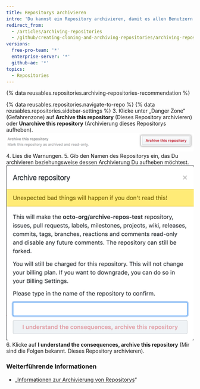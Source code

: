 ```yaml
---
title: Repositorys archivieren
intro: 'Du kannst ein Repository archivieren, damit es allen Benutzern nur mit Lesezugriff zur Verfügung steht und damit klar ist, dass es nicht mehr aktiv unterhalten wird. Du kannst die Archivierung eines Repository auch wieder aufheben.'
redirect_from:
  - /articles/archiving-repositories
  - /github/creating-cloning-and-archiving-repositories/archiving-repositories
versions:
  free-pro-team: '*'
  enterprise-server: '*'
  github-ae: '*'
topics:
  - Repositories
---
```

{% data reusables.repositories.archiving-repositories-recommendation %}

{% data reusables.repositories.navigate-to-repo %}
{% data reusables.repositories.sidebar-settings %}
3. Klicke unter „Danger Zone“ (Gefahrenzone) auf **Archive this repository** (Dieses Repository archivieren) oder **Unarchive this repository** (Archivierung dieses Repositorys aufheben). ![Schaltfläche „Archive this repository“ (Dieses Repository archivieren)](/assets/images/help/repository/archive-repository.png)
4. Lies die Warnungen.
5. Gib den Namen des Repositorys ein, das Du archivieren beziehungsweise dessen Archivierung Du aufheben möchtest. ![Warnungen beim Archivieren des Repositorys](/assets/images/help/repository/archive-repository-warnings.png)
6. Klicke auf **I understand the consequences, archive this repository** (Mir sind die Folgen bekannt. Dieses Repository archivieren).

### Weiterführende Informationen
- „[Informationen zur Archivierung von Repositorys](/articles/about-archiving-repositories)“
